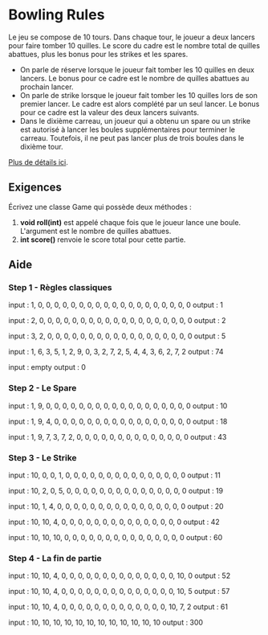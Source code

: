 # Bowling Rules

Le jeu se compose de 10 tours. Dans chaque tour, le joueur a deux lancers pour faire tomber 10 quilles. Le score du cadre est le nombre total de quilles abattues, plus les bonus pour les strikes et les spares.
 - On parle de réserve lorsque le joueur fait tomber les 10 quilles en deux lancers. Le bonus pour ce cadre est le nombre de quilles abattues au prochain lancer. 
 - On parle de strike lorsque le joueur fait tomber les 10 quilles lors de son premier lancer. Le cadre est alors complété par un seul lancer. Le bonus pour ce cadre est la valeur des deux lancers suivants. 
 - Dans le dixième carreau, un joueur qui a obtenu un spare ou un strike est autorisé à lancer les boules supplémentaires pour terminer le carreau. Toutefois, il ne peut pas lancer plus de trois boules dans le dixième tour.

[Plus de détails ici](https://www.lelooping.com/montivilliers/les-regles-du-bowling/).

## Exigences

Écrivez une classe Game qui possède deux méthodes :
1. **void roll(int)** est appelé chaque fois que le joueur lance une boule. L'argument est le nombre de quilles abattues.
2. **int score()** renvoie le score total pour cette partie.

## Aide

### Step 1 - Règles classiques

input : 1, 0, 0, 0, 0, 0, 0, 0, 0, 0, 0, 0, 0, 0, 0, 0, 0, 0, 0, 0
output : 1

input : 2, 0, 0, 0, 0, 0, 0, 0, 0, 0, 0, 0, 0, 0, 0, 0, 0, 0, 0, 0
output : 2

input : 3, 2, 0, 0, 0, 0, 0, 0, 0, 0, 0, 0, 0, 0, 0, 0, 0, 0, 0, 0
output : 5

input : 1, 6, 3, 5, 1, 2, 9, 0, 3, 2, 7, 2, 5, 4, 4, 3, 6, 2, 7, 2
output : 74

input : empty
output : 0

### Step 2 - Le Spare

input : 1, 9, 0, 0, 0, 0, 0, 0, 0, 0, 0, 0, 0, 0, 0, 0, 0, 0, 0, 0
output : 10

input : 1, 9, 4, 0, 0, 0, 0, 0, 0, 0, 0, 0, 0, 0, 0, 0, 0, 0, 0, 0
output : 18

input : 1, 9, 7, 3, 7, 2, 0, 0, 0, 0, 0, 0, 0, 0, 0, 0, 0, 0, 0, 0
output : 43

### Step 3 - Le Strike

input : 10, 0, 0, 1, 0, 0, 0, 0, 0, 0, 0, 0, 0, 0, 0, 0, 0, 0, 0
output : 11

input : 10, 2, 0, 5, 0, 0, 0, 0, 0, 0, 0, 0, 0, 0, 0, 0, 0, 0, 0
output : 19

input : 10, 1, 4, 0, 0, 0, 0, 0, 0, 0, 0, 0, 0, 0, 0, 0, 0, 0, 0
output : 20

input : 10, 10, 4, 0, 0, 0, 0, 0, 0, 0, 0, 0, 0, 0, 0, 0, 0, 0
output : 42

input : 10, 10, 10, 0, 0, 0, 0, 0, 0, 0, 0, 0, 0, 0, 0, 0, 0, 0
output : 60

### Step 4 - La fin de partie

input : 10, 10, 4, 0, 0, 0, 0, 0, 0, 0, 0, 0, 0, 0, 0, 0, 0, 10, 0
output : 52

input : 10, 10, 4, 0, 0, 0, 0, 0, 0, 0, 0, 0, 0, 0, 0, 0, 0, 10, 5
output : 57

input : 10, 10, 4, 0, 0, 0, 0, 0, 0, 0, 0, 0, 0, 0, 0, 0, 10, 7, 2
output : 61

input : 10, 10, 10, 10, 10, 10, 10, 10, 10, 10, 10, 10
output : 300